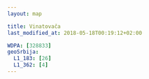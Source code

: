 ```yaml
---
layout: map

title: Vinatovača
last_modified_at: 2018-05-18T00:19:12+02:00

WDPA: [328833]
geoSrbija:
  L1_183: [26]
  L1_362: [4]
---
```

